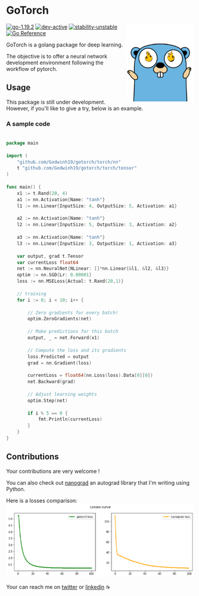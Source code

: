 

<div>
<h1>GoTorch</h1>
<img src="./gopher.png" align="right" alt="gotorch" width="180">
</div>


[![go-1.19.2](https://img.shields.io/badge/go-1.19.2-blue.svg)](https://github.com/emersion/stability-badges#unstable)
[![dev-active](https://img.shields.io/badge/dev-active-green.svg)](https://github.com/emersion/stability-badges#unstable)
[![stability-unstable](https://img.shields.io/badge/stability-unstable-red.svg)](https://github.com/emersion/stability-badges#unstable)
[![Go Reference](https://pkg.go.dev/badge/github.com/Godwinh19/gotorch.svg)](https://pkg.go.dev/github.com/Godwinh19/gotorch)

GoTorch is a golang package for deep learning.

The objective is to offer a neural network development environment following the workflow of pytorch.



## Usage

This package is still under development. However, if you'll like to give a try, below is an example.

### A sample code

```go

package main

import (
	"github.com/Godwinh19/gotorch/torch/nn"
	t "github.com/Godwinh19/gotorch/torch/tensor"
)

func main() {
    x1 := t.Rand(20, 4)
	a1 := nn.Activation{Name: "tanh"}
	l1 := nn.Linear{InputSize: 4, OutputSize: 5, Activation: a1}

	a2 := nn.Activation{Name: "tanh"}
	l2 := nn.Linear{InputSize: 5, OutputSize: 3, Activation: a2}
    
	a3 := nn.Activation{Name: "tanh"}
	l3 := nn.Linear{InputSize: 3, OutputSize: 1, Activation: a3}

	var output, grad t.Tensor
	var currentLoss float64
	net := nn.NeuralNet{NLinear: []*nn.Linear{&l1, &l2, &l3}}
	optim := nn.SGD{Lr: 0.00001}
	loss := nn.MSELoss{Actual: t.Rand(20,1)}

    // training
    for i := 0; i < 10; i++ {

        // Zero gradients for every batch!
        optim.ZeroGradients(net)
        
        // Make predictions for this batch
        output, _ = net.Forward(x1)

        // Compute the loss and its gradients
        loss.Predicted = output
        grad = nn.Gradient(loss)

        currentLoss = float64(nn.Loss(loss).Data[0][0])
        net.Backward(grad)

        // Adjust learning weights
        optim.Step(net)
        
        if i % 5 == 0 {
            fmt.Println(currentLoss)
        }
    }
}

```

## Contributions

Your contributions are very welcome !

You can also check out [nanograd](https://github.com/Godwinh19/nanograd) an autograd library that I'm writing using Python.

Here is a losses comparison:
![losses](assets/losses.png)

Your can reach me on [twitter](https://twitter.com/GodwinHoudji) or [linkedin](https://www.linkedin.com/in/godwin-houdji) ☕
